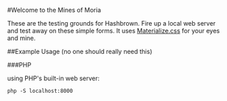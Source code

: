 #Welcome to the Mines of Moria

These are the testing grounds for Hashbrown. Fire up a local web server and test away on these simple forms. It uses [Materialize.css](http://materializecss.com/) for your eyes and mine.

##Example Usage (no one should really need this)

###PHP

using PHP's built-in web server:

    php -S localhost:8000